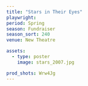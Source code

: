 ```yaml
---
title: "Stars in Their Eyes"
playwright:
period: Spring
season: Fundraiser
season_sort: 240
venue: New Theatre

assets:
  - type: poster
    image: stars_2007.jpg

prod_shots: Wrw4Jg
---
```

